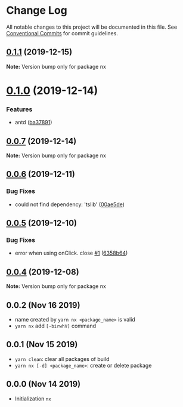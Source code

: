 # Change Log

All notable changes to this project will be documented in this file.
See [Conventional Commits](https://conventionalcommits.org) for commit guidelines.

## [0.1.1](https://github.com/lencx/nx/compare/v0.1.0...v0.1.1) (2019-12-15)

**Note:** Version bump only for package nx





# [0.1.0](https://github.com/lencx/nx/compare/v0.0.7...v0.1.0) (2019-12-14)


### Features

* antd ([ba37891](https://github.com/lencx/nx/commit/ba37891f84eb469de137e2af91ae1a747ad9bf66))





## [0.0.7](https://github.com/lencx/nx/compare/v0.0.6...v0.0.7) (2019-12-14)

**Note:** Version bump only for package nx





## [0.0.6](https://github.com/lencx/nx/compare/v0.0.5...v0.0.6) (2019-12-11)


### Bug Fixes

* could not find dependency: 'tslib' ([00ae5de](https://github.com/lencx/nx/commit/00ae5dea112714cb806ef0ade8f189697f7a067d))





## [0.0.5](https://github.com/lencx/nx/compare/v0.0.4...v0.0.5) (2019-12-10)


### Bug Fixes

* error when using onClick. close [#1](https://github.com/lencx/nx/issues/1) ([6358b64](https://github.com/lencx/nx/commit/6358b649d545dc8256b8ed75795c5fb860f0102d))





## [0.0.4](https://github.com/lencx/nx/compare/v0.0.3...v0.0.4) (2019-12-08)

**Note:** Version bump only for package nx

## 0.0.2 (Nov 16 2019)

* name created by `yarn nx <package_name>` is valid
* `yarn nx` add `[-birwhV]` command

## 0.0.1 (Nov 15 2019)

* `yarn clean`: clear all packages of build
* `yarn nx [-d] <package_name>`: create or delete package

## 0.0.0 (Nov 14 2019)

* Initialization `nx`
